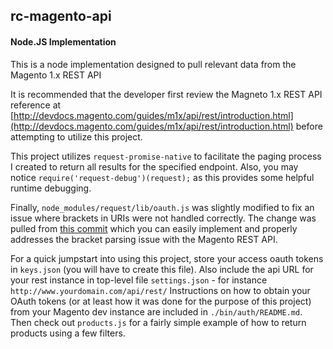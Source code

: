 ## rc-magento-api
#### Node.JS Implementation

This is a node implementation designed to pull relevant data from the Magento 1.x REST API

It is recommended that the developer first review the Magneto 1.x REST API reference at [http://devdocs.magento.com/guides/m1x/api/rest/introduction.html](http://devdocs.magento.com/guides/m1x/api/rest/introduction.html)
before attempting to utilize this project.

This project utilizes `request-promise-native` to facilitate the paging process I created to return all results for the 
specified endpoint. Also, you may notice `require('request-debug')(request);` as this provides some helpful runtime debugging.

Finally, `node_modules/request/lib/oauth.js` was slightly modified to fix an issue where brackets in URIs were not 
 handled correctly. The change was pulled from [this commit](https://github.com/psyklopz/request/commit/9abf4aaef2febe3f2da027c86ab4e7fe22ec170e) which you can easily implement and properly addresses the bracket parsing issue with the Magento REST API.  


For a quick jumpstart into using this project, store your access oauth tokens in `keys.json` (you will have to create
 this file). Also include the api URL for your rest instance in top-level file `settings.json` - for instance `http://www.yourdomain.com/api/rest/` Instructions on how to obtain your OAuth tokens (or at least how it was done for the purpose of this 
 project) from your Magento dev instance are included in `./bin/auth/README.md`. Then check out `products.js` for a
 fairly simple example of how to return products using a few filters.
